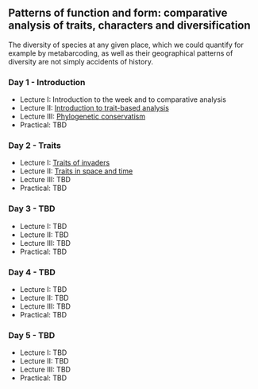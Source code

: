 Patterns of function and form: comparative analysis of traits, characters and diversification
---------------------------------------------------------------------------------------------
The diversity of species at any given place, which we could quantify for example by metabarcoding, as well
as their geographical patterns of diversity are not simply accidents of history. 

### Day 1 - Introduction

- Lecture I: Introduction to the week and to comparative analysis
- Lecture II: [Introduction to trait-based analysis](w3l1%20-%20TRAIT%20BASED%20ECOLOGY%20-%20OVERVIEW%20I/why%20trait-based%20science.pdf)
- Lecture III: [Phylogenetic conservatism](w3l3-%20PHYLOGENETIC%20CONSERVATIONISM/phylogenetic%20conservationism.pdf)
- Practical: TBD

### Day 2 - Traits

- Lecture I: [Traits of invaders](w3l6%20-%20INVASION%20AND%20RESTORATION/Traits_of_Invaders.pdf)
- Lecture II: [Traits in space and time](w3l7%20-%20TRAITS%20IN%20SPACE%20AND%20TIME/changes_functional_traits.pdf)
- Lecture III: TBD
- Practical: TBD

### Day 3 - TBD

- Lecture I: TBD
- Lecture II: TBD
- Lecture III: TBD
- Practical: TBD

### Day 4 - TBD

- Lecture I: TBD
- Lecture II: TBD
- Lecture III: TBD
- Practical: TBD

### Day 5 - TBD

- Lecture I: TBD
- Lecture II: TBD
- Lecture III: TBD
- Practical: TBD

<!--
With considerable re-use from:
http://www.salvias.net/~brian/ECOL596/Trait-based_Ecology_%26_Evolution/Archive.html
https://github.com/simjoly/CourseComparativeMethods
-->
